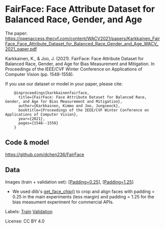 # FairFace: Face Attribute Dataset for Balanced Race, Gender, and Age

The paper: https://openaccess.thecvf.com/content/WACV2021/papers/Karkkainen_FairFace_Face_Attribute_Dataset_for_Balanced_Race_Gender_and_Age_WACV_2021_paper.pdf

Karkkainen, K., & Joo, J. (2021). FairFace: Face Attribute Dataset for Balanced Race, Gender, and Age for Bias Measurement and Mitigation. In Proceedings of the IEEE/CVF Winter Conference on Applications of Computer Vision (pp. 1548-1558).

If you use our dataset or model in your paper, please cite:

        @inproceedings{karkkainenfairface,
          title={FairFace: Face Attribute Dataset for Balanced Race, Gender, and Age for Bias Measurement and Mitigation},
          author={Karkkainen, Kimmo and Joo, Jungseock},
          booktitle={Proceedings of the IEEE/CVF Winter Conference on Applications of Computer Vision},
          year={2021},
          pages={1548--1558}
        }

## Code & model

https://github.com/dchen236/FairFace

## Data

Images (train + validation set): 
[\[Padding=0.25\]](https://drive.google.com/file/d/1Z1RqRo0_JiavaZw2yzZG6WETdZQ8qX86/view?usp=sharing), 
[\[Padding=1.25\]](https://drive.google.com/file/d/1g7qNOZz9wC7OfOhcPqH1EZ5bk1UFGmlL/view?usp=sharing)

* We used dlib's [get_face_chip()](http://dlib.net/python/index.html#dlib.get_face_chip) to crop and align faces with padding = 0.25 in the main experiments (less margin) and padding = 1.25 for the bias measument experiment for commercial APIs. 


Labels: 
[Train](https://drive.google.com/file/d/1i1L3Yqwaio7YSOCj7ftgk8ZZchPG7dmH/view?usp=sharing)
[Validation](https://drive.google.com/file/d/1wOdja-ezstMEp81tX1a-EYkFebev4h7D/view?usp=sharing)


License: CC BY 4.0
